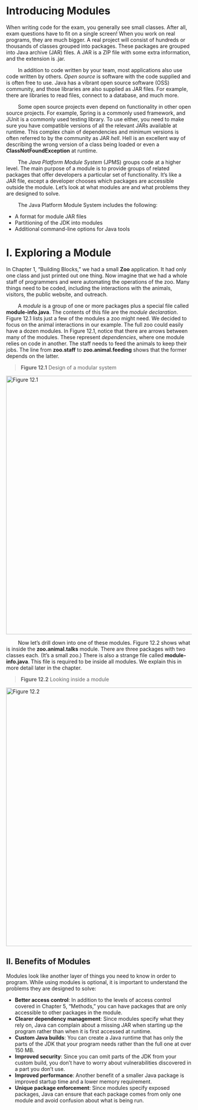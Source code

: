 # Introducing Modules

When writing code for the exam, you generally see small classes. After all, exam questions
have to fit on a single screen! When you work on real programs, they are much bigger. A
real project will consist of hundreds or thousands of classes grouped into packages. These
packages are grouped into Java archive (JAR) files. A JAR is a ZIP file with some extra
information, and the extension is .jar. <br />

&emsp;&emsp;
In addition to code written by your team, most applications also use code written by
others. _Open source_ is software with the code supplied and is often free to use. Java has a
vibrant open source software (OSS) community, and those libraries are also supplied as JAR
files. For example, there are libraries to read files, connect to a database, and much more. <br />

&emsp;&emsp;
Some open source projects even depend on functionality in other open source projects.
For example, Spring is a commonly used framework, and JUnit is a commonly used testing
library. To use either, you need to make sure you have compatible versions of all the 
relevant JARs available at runtime. This complex chain of dependencies and minimum versions
is often referred to by the community as JAR _hell_. Hell is an excellent way of describing the
wrong version of a class being loaded or even a **ClassNotFoundException** at runtime. <br />

&emsp;&emsp;
The _Java Platform Module System_ (JPMS) groups code at a higher level. The main
purpose of a module is to provide groups of related packages that offer developers a
particular set of functionality. It’s like a JAR file, except a developer chooses which packages
are accessible outside the module. Let’s look at what modules are and what problems they
are designed to solve. <br />

&emsp;&emsp;
The Java Platform Module System includes the following:
- A format for module JAR files
- Partitioning of the JDK into modules
- Additional command-line options for Java tools

# I. Exploring a Module
In Chapter 1, “Building Blocks,” we had a small **Zoo** application. It had only one class and
just printed out one thing. Now imagine that we had a whole staff of programmers and were
automating the operations of the zoo. Many things need to be coded, including the 
interactions with the animals, visitors, the public website, and outreach. <br />

&emsp;&emsp;
A _module_ is a group of one or more packages plus a special file called
**module-info.java**. The contents of this file are the _module declaration_. Figure 12.1 lists
just a few of the modules a zoo might need. We decided to focus on the animal interactions
in our example. The full zoo could easily have a dozen modules. In Figure 12.1, notice that
there are arrows between many of the modules. These represent _dependencies_, where one
module relies on code in another. The staff needs to feed the animals to keep their jobs.
The line from **zoo.staff** to **zoo.animal.feeding** shows that the former depends on
the latter.

> **Figure 12.1** Design of a modular system

<img src="https://github.com/khoahd7621/oracle-certified-professional-java-se-17-practice/blob/main/images/chapter12/unit1/figure12.1.png" alt="Figure 12.1" width="700" />

&emsp;&emsp;
Now let’s drill down into one of these modules. Figure 12.2 shows what is inside the
**zoo.animal.talks** module. There are three packages with two classes each. (It’s a small
zoo.) There is also a strange file called **module-info.java**. This file is required to be inside
all modules. We explain this in more detail later in the chapter.

> **Figure 12.2** Looking inside a module

<img src="https://github.com/khoahd7621/oracle-certified-professional-java-se-17-practice/blob/main/images/chapter12/unit1/figure12.2.png" alt="Figure 12.2" width="700" />

## II. Benefits of Modules
Modules look like another layer of things you need to know in order to program.
While using modules is optional, it is important to understand the problems they are
designed to solve:
- **Better access control**: In addition to the levels of access control covered in Chapter 5,
“Methods,” you can have packages that are only accessible to other packages in
the module.
- **Clearer dependency management**: Since modules specify what they rely on, Java can
complain about a missing JAR when starting up the program rather than when it is first
accessed at runtime.
- **Custom Java builds**: You can create a Java runtime that has only the parts of the JDK
that your program needs rather than the full one at over 150 MB.
- **Improved security**: Since you can omit parts of the JDK from your custom build, you
don’t have to worry about vulnerabilities discovered in a part you don’t use.
- **Improved performance**: Another benefit of a smaller Java package is improved startup
time and a lower memory requirement.
- **Unique package enforcement**: Since modules specify exposed packages, Java can ensure
that each package comes from only one module and avoid confusion about what is
being run.
